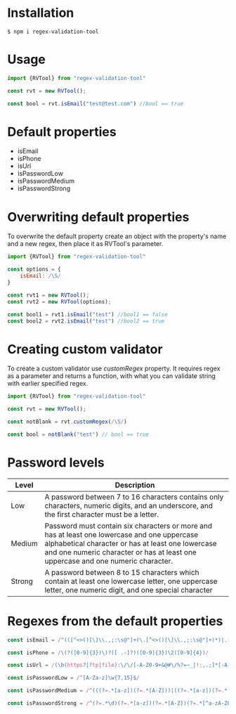 # Installation
```
$ npm i regex-validation-tool
```


# Usage
```javascript
import {RVTool} from "regex-validation-tool"

const rvt = new RVTool();

const bool = rvt.isEmail("test@test.com") //bool == true
```

 # Default properties


- isEmail
- isPhone
- isUrl
- isPasswordLow
- isPasswordMedium
- isPasswordStrong 

# Overwriting default properties

To overwrite the default property create an object with the property's name and a new regex, then place it as RVTool's parameter.



```javascript
import {RVTool} from "regex-validation-tool"

const options = {
    isEmail: /\S/
}

const rvt1 = new RVTool();
const rvt2 = new RVTool(options);

const bool1 = rvt1.isEmail("test") //bool1 == false
const bool2 = rvt2.isEmail("test") //bool2 == true
```

# Creating custom validator

To create a custom validator use *customRegex* property. It requires regex as a parameter and returns a function, with what you can validate string with earlier specified regex.


```javascript
import {RVTool} from "regex-validation-tool"

const rvt = new RVTool();

const notBlank = rvt.customRegex(/\S/)

const bool = notBlank("test") // bool == true
```

# Password levels

| Level  | Description  |
| ------- | --- 
| Low | A password between 7 to 16 characters contains only characters, numeric digits, and an underscore, and the first character must be a letter.|
|Medium| Password must contain six characters or more and has at least one lowercase and one uppercase alphabetical character or has at least one lowercase and one numeric character or has at least one uppercase and one numeric character. | 
|Strong| A password between 8 to 15 characters which contain at least one lowercase letter, one uppercase letter, one numeric digit, and one special character |


# Regexes from the default properties
```javascript
const isEmail = /^(([^<>()[\]\\.,;:\s@"]+(\.[^<>()[\]\\.,;:\s@"]+)*)|.(".+"))@((\[[0-9]{1,3}\.[0-9]{1,3}\.[0-9]{1,3}\.[0-9]{1,3}\])|(([a-zA-Z\-0-9]+\.)+[a-zA-Z]{2,}))$/

const isPhone = /\(?([0-9]{3})\)?([ .-]?)([0-9]{3})\2([0-9]{4})/

const isUrl = /(\b(https?|ftp|file):\/\/[-A-Z0-9+&@#\/%?=~_|!:,.;]*[-A-Z0-9+&@#\/%=~_|])/ig

const isPasswordLow = /^[A-Za-z]\w{7,15}$/

const isPasswordMedium = /^(((?=.*[a-z])(?=.*[A-Z]))|((?=.*[a-z])(?=.*[0-9]))|((?=.*[A-Z])(?=.*[0-9])))(?=.{6,})/

const isPasswordStrong = /^(?=.*\d)(?=.*[a-z])(?=.*[A-Z])(?=.*[^a-zA-Z0-9])(?!.*\s).{8,15}$/
```

